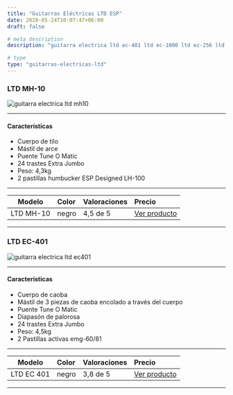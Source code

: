 ```yaml
---
title: "Guitarras Eléctricas LTD ESP"
date: 2020-05-24T10:07:47+06:00
draft: false

# meta description
description: "guitarra electrica ltd ec-401 ltd ec-1000 ltd ec-256 ltd ec-50 ltd ec-10 esp"

# type
type: "guitarras-electricas-ltd"
---
```


### LTD MH-10

![guitarra electrica ltd mh10](../../images/post/LTD_MH_10_opt.png)

<hr>

#### Características

* Cuerpo de tilo
* Mástil de arce
* Puente Tune O Matic
* 24 trastes Extra Jumbo
* Peso: 4,3kg
* 2 pastillas humbucker ESP Designed LH-100

<hr>

| Modelo        | Color    | Valoraciones | Precio |      
| ------------- |:-------------|:-------------|:-------------
| LTD MH-10	   	   | negro | 4,5 de 5 | [Ver producto](https://amzn.to/3bP0q5p)		

<hr>


### LTD EC-401

![guitarra electrica ltd ec401](../../images/post/ltd-ec-401.png)

<hr>

#### Características

* Cuerpo de caoba
* Mástil de 3 piezas de caoba encolado a través del cuerpo
* Puente Tune O Matic
* Diapasón de palorosa
* 24 trastes Extra Jumbo
* Peso: 4,5kg
* 2 Pastillas activas emg-60/81

<hr>

| Modelo        | Color    | Valoraciones | Precio |      
| ------------- |:-------------|:-------------|:-------------
| LTD EC 401	| negro | 3,8 de 5 | [Ver producto](https://amzn.to/3epa4xl)		

<hr>